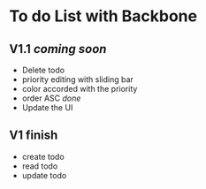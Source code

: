  To do List with Backbone
========================

V1.1 *coming soon*
--------------

- Delete todo
- priority editing with sliding bar
- color accorded with the priority
- order ASC *done*
- Update the UI


V1 finish
--------

- create todo
- read todo
- update todo



